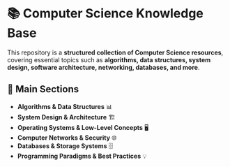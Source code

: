 # 📚 Computer Science Knowledge Base

This repository is a **structured collection of Computer Science resources**, covering essential topics such as **algorithms, data structures, system design, software architecture, networking, databases, and more**.

## 📌 Main Sections

- **Algorithms & Data Structures** 📊
- **System Design & Architecture** 🏗️
- **Operating Systems & Low-Level Concepts** 🖥️
- **Computer Networks & Security** 🌐
- **Databases & Storage Systems** 🗄️
- **Programming Paradigms & Best Practices** 💡

